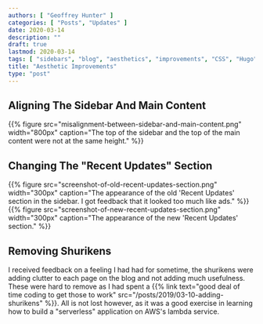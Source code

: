 ```yaml
---
authors: [ "Geoffrey Hunter" ]
categories: [ "Posts", "Updates" ]
date: 2020-03-14
description: ""
draft: true
lastmod: 2020-03-14
tags: [ "sidebars", "blog", "aesthetics", "improvements", "CSS", "Hugo", "HTML", "website" ]
title: "Aesthetic Improvements"
type: "post"
---
```


## Aligning The Sidebar And Main Content

{{% figure src="misalignment-between-sidebar-and-main-content.png" width="800px" caption="The top of the sidebar and the top of the main content were not at the same height." %}}

## Changing The "Recent Updates" Section

<div style="display: flex;">
  {{% figure src="screenshot-of-old-recent-updates-section.png" width="300px" caption="The appearance of the old 'Recent Updates' section in the sidebar. I got feedback that it looked too much like ads." %}}
  {{% figure src="screenshot-of-new-recent-updates-section.png" width="300px" caption="The appearance of the new 'Recent Updates' section." %}}
</div>

## Removing Shurikens

I received feedback on a feeling I had had for sometime, the shurikens were adding clutter to each page on the blog and not adding much usefulness. These were hard to remove as I had spent a {{% link text="good deal of time coding to get those to work" src="/posts/2019/03-10-adding-shurikens" %}}. All is not lost however, as it was a good exercise in learning how to build a "serverless" application on AWS's lambda service. 